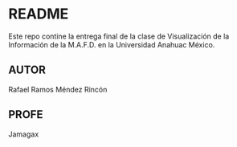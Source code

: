 # README
Este repo contine la entrega final de la clase de Visualización de la Información de la M.A.F.D. en la Universidad Anahuac México.
## AUTOR
Rafael Ramos Méndez Rincón
## PROFE
Jamagax